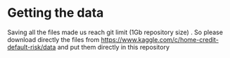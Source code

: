 # Getting the data
Saving all the files made us reach git limit (1Gb repository size) . So please download directly the files from https://www.kaggle.com/c/home-credit-default-risk/data and put them directly in this repository

